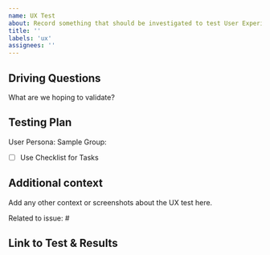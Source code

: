 ```yaml
---
name: UX Test
about: Record something that should be investigated to test User Experience
title: ''
labels: 'ux'
assignees: ''
---
```


## Driving Questions
What are we hoping to validate?

## Testing Plan
User Persona:
Sample Group:

- [ ] Use Checklist for Tasks

## Additional context
Add any other context or screenshots about the UX test here.

Related to issue: #

## Link to Test & Results

